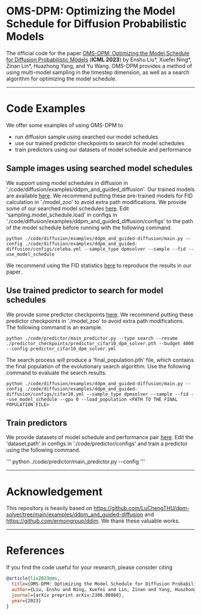 # OMS-DPM: Optimizing the Model Schedule for Diffusion Probabilistic Models

The official code for the paper [OMS-DPM: Optimizing the Model Schedule for Diffusion Probabilistic Models](https://arxiv.org/abs/2306.08860) (**ICML 2023**) by Enshu Liu*, Xuefei Ning*, Zinan Lin*, Huazhong Yang, and Yu Wang. OMS-DPM provides a method of using multi-model sampling in the timestep dimension, as well as a search algorithm for optimizing the model schedule.

--------------------

# Code Examples

We offer some examples of using OMS-DPM to 
- run diffusion sample using searched our model schedules
- use our trained predictor checkpoints to search for model schedules
- train predictors using our datasets of model schedule and performance 

## Sample images using searched model schedules

We support using model schedules in diffusion in './code/diffusion/examples/ddpm_and_guided_diffusion'. Our trained models are available [here](https://drive.google.com/drive/folders/1GBzFNgpSqrvBx9wbt7XtBHyAH3WQTrFU?usp=drive_link). We recommend putting these pre-trained models for FID calculation in './model_zoo' to avoid extra path modifications. We provide some of our searched model schedules [here](https://drive.google.com/drive/folders/1aozGx30ncBcVKEiRXh2QLAfs7Kab56BF?usp=drive_link). Edit 'sampling.model_schedule.load' in configs in './code/diffusion/examples/ddpm_and_guided_diffusion/configs' to the path of the model schedule before running with the following command.


```
python ./code/diffusion/examples/ddpm_and_guided-diffusion/main.py --config ./code/diffusion/examples/ddpm_and_guided-diffusion/configs/celeba.yml --sample_type dpmsolver --sample --fid --use_model_schedule
```

We recommend using the FID statistics [here](https://drive.google.com/drive/folders/1GBzFNgpSqrvBx9wbt7XtBHyAH3WQTrFU?usp=drive_link) to reproduce the results in our paper.

## Use trained predictor to search for model schedules

We provide some predictor checkpoints [here](https://drive.google.com/drive/folders/1TVpAyMvBxRHpleVg1WkcBWIWD5HTvT-e?usp=drive_link). We recommend putting these predictor checkpoints in './model_zoo' to avoid extra path modifications. The following command is an example.

```
python ./code/predictor/main_predictor.py --type search --resume ./predictor_checkpoints/predictor_cifar10_dpm_solver.pth --budget 4000 --config predictor_cifar10_dpm_solver.yml
```

The search process will produce a 'final_population.pth' file, which contains the final population of the evolutionary search algorithm. Use the following command to evaluate the search results.

```
python ./code/diffusion/examples/ddpm_and_guided-diffusion/main.py --config ./code/diffusion/examples/ddpm_and_guided-diffusion/configs/cifar10.yml --sample_type dpmsolver --sample --fid --use_model_schedule --gpu 0 --load_population <PATH TO THE FINAL POPULATION FILE>
```

## Train predictors

We provide datasets of model schedule and performance pair [here](https://drive.google.com/drive/folders/1fgJn4ZqWxOJ4Hq16F0NXbTFnfDYdaFl3?usp=drive_link). Edit the 'dataset.path' in configs in './code/predictor/configs' and train a predictor using the following command.

'''
python ./code/predictor/main_predictor.py --config <CONFIG NAME>
'''

--------------------

# Acknowledgement

This repository is heavily based on https://github.com/LuChengTHU/dpm-solver/tree/main/examples/ddpm_and_guided-diffusion and https://github.com/ermongroup/ddim. We thank these valuable works.

--------------------

# References

If you find the code useful for your research, please consider citing
```bib
@article{liu2023oms,
  title={OMS-DPM: Optimizing the Model Schedule for Diffusion Probabilistic Models},
  author={Liu, Enshu and Ning, Xuefei and Lin, Zinan and Yang, Huazhong and Wang, Yu},
  journal={arXiv preprint arXiv:2306.08860},
  year={2023}
}
```
